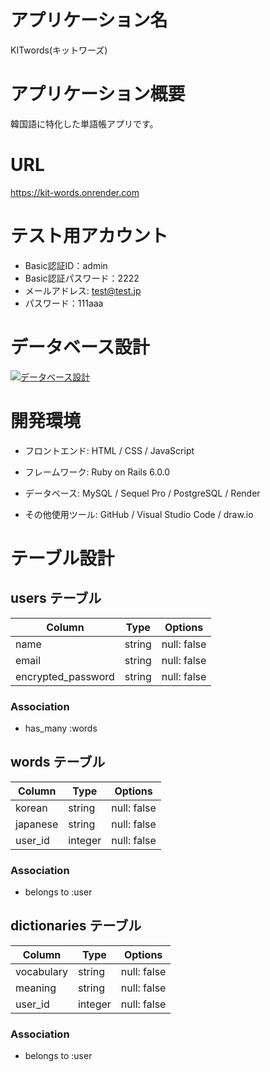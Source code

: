 # アプリケーション名
KITwords(キットワーズ)

# アプリケーション概要
韓国語に特化した単語帳アプリです。

# URL
https://kit-words.onrender.com

# テスト用アカウント
- Basic認証ID：admin
- Basic認証パスワード：2222
- メールアドレス: test@test.jp
- パスワード：111aaa

# データベース設計
[![データベース設計](https://i.gyazo.com/004920c6b708af77149fda0d3c5f363a.png)](https://gyazo.com/004920c6b708af77149fda0d3c5f363a)

# 開発環境
- フロントエンド:
HTML / CSS / JavaScript

- フレームワーク:
Ruby on Rails 6.0.0

- データベース:
MySQL / Sequel Pro / PostgreSQL / Render

- その他使用ツール:
GitHub / Visual Studio Code / draw.io

# テーブル設計

## users テーブル

| Column             | Type   | Options     |
| ------------------ | ------ | ----------- |
| name               | string | null: false |
| email              | string | null: false |
| encrypted_password | string | null: false |

### Association

- has_many :words


## words テーブル

| Column   | Type    | Options     |
| -------- | ------- | ----------- |
| korean   | string  | null: false |
| japanese | string  | null: false |
| user_id  | integer | null: false |

### Association

- belongs to :user


## dictionaries テーブル

| Column       | Type    | Options     |
| ------------ | ------- | ----------- |
| vocabulary   | string  | null: false |
| meaning      | string  | null: false |
| user_id      | integer | null: false |

### Association

- belongs to :user